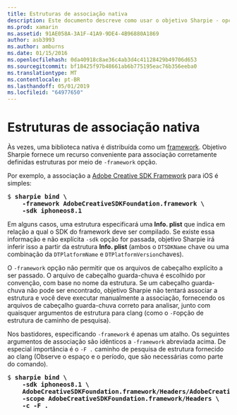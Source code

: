 ```yaml
---
title: Estruturas de associação nativa
description: Este documento descreve como usar o objetivo Sharpie - opção de estrutura para criar uma associação a uma biblioteca distribuído como uma estrutura.
ms.prod: xamarin
ms.assetid: 91AE058A-3A1F-41A9-9DE4-4B96880A1869
author: asb3993
ms.author: amburns
ms.date: 01/15/2016
ms.openlocfilehash: 0da40918c8ae36c4ab3d4c41128429b49706d653
ms.sourcegitcommit: bf18425f97b48661ab6b775195eac76b356eeba0
ms.translationtype: MT
ms.contentlocale: pt-BR
ms.lasthandoff: 05/01/2019
ms.locfileid: "64977650"
---
```

# <a name="binding-native-frameworks"></a>Estruturas de associação nativa

Às vezes, uma biblioteca nativa é distribuída como um [framework](https://developer.apple.com/library/mac/documentation/MacOSX/Conceptual/BPFrameworks/Concepts/WhatAreFrameworks.html). Objetivo Sharpie fornece um recurso conveniente para associação corretamente definidas estruturas por meio de `-framework` opção.

Por exemplo, a associação a [Adobe Creative SDK Framework](https://creativesdk.adobe.com/downloads.html) para iOS é simples:

<pre>$ <b>sharpie bind \
    -framework AdobeCreativeSDKFoundation.framework \
    -sdk iphoneos8.1</b></pre>

Em alguns casos, uma estrutura especificará uma **Info. plist** que indica em relação a qual o SDK do framework deve ser compilado. Se existe essa informação e não explícita `-sdk` opção for passada, objetivo Sharpie irá inferir isso a partir da estrutura **Info. plist** (ambos o `DTSDKName` chave ou uma combinação da `DTPlatformName` e `DTPlatformVersion`chaves).

O `-framework` opção não permitir que os arquivos de cabeçalho explícito a ser passado. O arquivo de cabeçalho guarda-chuva é escolhido por convenção, com base no nome da estrutura. Se um cabeçalho guarda-chuva não pode ser encontrado, objetivo Sharpie não tentará associar a estrutura e você deve executar manualmente a associação, fornecendo os arquivos de cabeçalho guarda-chuva correto para analisar, junto com quaisquer argumentos de estrutura para clang (como o `-F`opção de estrutura de caminho de pesquisa).

Nos bastidores, especificando `-framework` é apenas um atalho. Os seguintes argumentos de associação são idênticos a `-framework` abreviada acima.
De especial importância é o `-F .` caminho de pesquisa de estrutura fornecido ao clang (Observe o espaço e o período, que são necessárias como parte do comando).

<pre>$ <b>sharpie bind \
    -sdk iphoneos8.1 \
    AdobeCreativeSDKFoundation.framework/Headers/AdobeCreativeSDKFoundation.h \
    -scope AdobeCreativeSDKFoundation.framework/Headers \
    -c -F .</b></pre>
